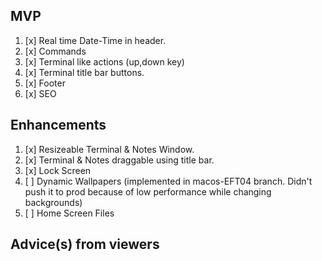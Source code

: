 ## MVP

1. [x] Real time Date-Time in header.
2. [x] Commands
3. [x] Terminal like actions (up,down key)
4. [x] Terminal title bar buttons.
5. [x] Footer
6. [x] SEO

## Enhancements

1. [x] Resizeable Terminal & Notes Window.
2. [x] Terminal & Notes draggable using title bar.
3. [x] Lock Screen
4. [ ] Dynamic Wallpapers (implemented in macos-EFT04 branch. Didn't push it to prod because of low performance while changing backgrounds)
5. [ ] Home Screen Files

## Advice(s) from viewers
